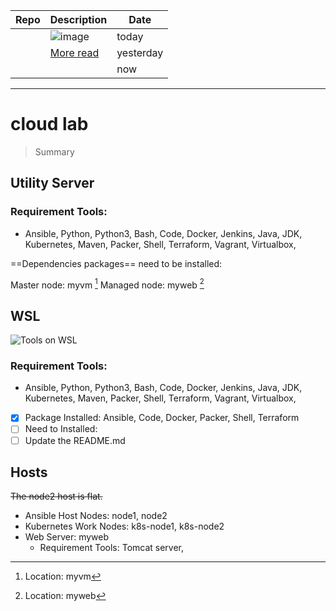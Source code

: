 
| Repo | Description | Date |
| ----------- | ----------- | ----------- |
| | ![image](image.jpg) | today |
| | [More read](https://www.example.com) | yesterday |
|  |  | now |
--- 
# cloud lab
> Summary
## Utility Server
### Requirement Tools: 
- Ansible, Python, Python3, Bash, Code, Docker, Jenkins, Java, JDK, Kubernetes, Maven, Packer, Shell, Terraform, Vagrant, Virtualbox, 

==Dependencies packages== need to be installed:

Master node: myvm [^1]
Managed node: myweb [^2]

[^1]: Location: myvm
[^2]: Location: myweb

## WSL
![Tools on WSL](/images/wsl.png)
### Requirement Tools: 
- Ansible, Python, Python3, Bash, Code, Docker, Jenkins, Java, JDK, Kubernetes, Maven, Packer, Shell, Terraform, Vagrant, Virtualbox, 
- [x] Package Installed: Ansible, Code, Docker, Packer, Shell, Terraform
- [ ] Need to Installed: 
- [ ] Update the README.md

## Hosts
~~The node2 host is flat.~~
- Ansible Host Nodes: node1, node2
- Kubernetes Work Nodes: k8s-node1, k8s-node2
- Web Server: myweb
  - Requirement Tools: Tomcat server,
  


